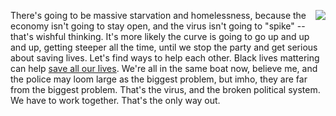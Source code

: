 <img src="http://scripting.com/images/2019/08/05/norm.png" border="0" align="right">There's going to be massive starvation and homelessness, because the economy isn't going to stay open, and the virus isn't going to "spike" -- that's wishful thinking. It's more likely the curve is going to go up and up and up, getting steeper all the time, until we stop the party and get serious about saving lives. Let's find ways to help each other. Black lives mattering can help <a href="https://duckduckgo.com/?q=site%3Ascripting.com+%22save+my+life%22&t=h_&ia=web">save all our lives</a>. We're all in the same boat now, believe me, and the police may loom large as the biggest problem, but imho, they are far from the biggest problem. That's the virus, and the broken political system. We have to work together. That's the only way out. 
